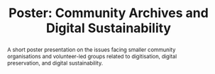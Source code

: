---
abstract: A short poster presentation on the issues facing smaller community organisations
  and volunteer-led groups related to digitisation, digital preservation, and digital
  sustainability.
creators:
- Wilson, Audrey
date: null
document_url: https://az659834.vo.msecnd.net/eventsairwesteuprod/production-inconference-public/50d3e432ee8d4b55b83079b2cb7b31ea
grand_parent: iPRES
institutions:
- Scottish Council on Archives
keywords:
- community
- archives
- digitisation
- digital preservation
landing_page_url: null
language: eng
layout: publication
license: CC-BY 4.0 International
notes_url: null
parent: iPRES 2022
publication_type: poster
size: null
slides_url: null
source_name: iPRES
title: 'Poster: Community Archives and Digital Sustainability'
year: 2022
---
